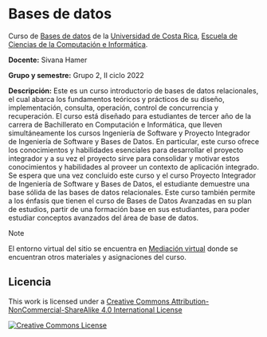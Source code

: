 # Bases de datos

Curso de [Bases de datos](https://www.ecci.ucr.ac.cr/cursos/ci-0127) de la [Universidad de Costa Rica](https://www.ucr.ac.cr/), [Escuela de Ciencias de la Computación e Informática](https://www.ecci.ucr.ac.cr/).

**Docente:** Sivana Hamer

**Grupo y semestre:**  Grupo 2, II ciclo 2022

**Descripción:** Este es un curso introductorio de bases de datos relacionales, el cual abarca los fundamentos teóricos y prácticos de su diseño, implementación, consulta, operación, control de concurrencia y recuperación. El curso está diseñado para estudiantes de tercer año de la carrera de Bachillerato en Computación e Informática, que lleven simultáneamente los cursos Ingeniería de Software y Proyecto Integrador de Ingeniería de Software y Bases de Datos. En particular, este curso ofrece los conocimientos y habilidades esenciales para desarrollar el proyecto integrador y a su vez el proyecto sirve para consolidar y motivar estos conocimientos y habilidades al proveer un contexto de aplicación integrado.  Se espera que una vez concluido este curso y el curso Proyecto Integrador de Ingeniería de Software y Bases de Datos, el estudiante demuestre una base sólida de las bases de datos relacionales. Este curso también permite a los énfasis que tienen el curso de Bases de Datos Avanzadas en su plan de estudios, partir de una formación base en sus estudiantes, para poder estudiar conceptos avanzados del área de base de datos.

> [!NOTE]
> El entorno virtual del sitio se encuentra en [Mediación virtual](https://mv1.mediacionvirtual.ucr.ac.cr/course/view.php?id=27558) donde se encuentran otros materiales y asignaciones del curso.

## Licencia

This work is licensed under a <a rel="license" href="http://creativecommons.org/licenses/by-nc-sa/4.0/">Creative Commons Attribution-NonCommercial-ShareAlike 4.0 International License</a>

<a rel="license" href="http://creativecommons.org/licenses/by-nc-sa/4.0/"><img alt="Creative Commons License" style="border-width:0" src="https://i.creativecommons.org/l/by-nc-sa/4.0/88x31.png" /></a>